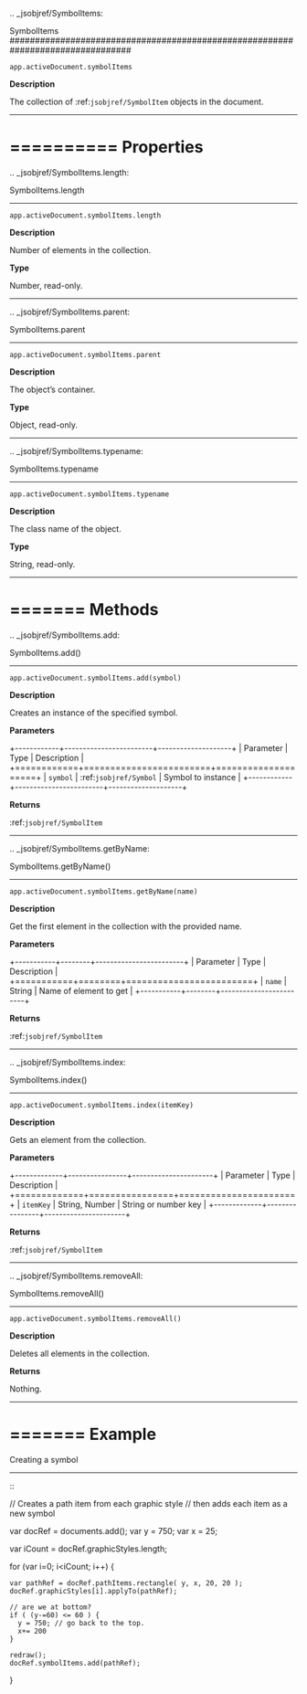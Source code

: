 .. _jsobjref/SymbolItems:

SymbolItems
################################################################################

``app.activeDocument.symbolItems``

**Description**

The collection of :ref:`jsobjref/SymbolItem` objects in the document.

----

==========
Properties
==========

.. _jsobjref/SymbolItems.length:

SymbolItems.length
********************************************************************************

``app.activeDocument.symbolItems.length``

**Description**

Number of elements in the collection.

**Type**

Number, read-only.

----

.. _jsobjref/SymbolItems.parent:

SymbolItems.parent
********************************************************************************

``app.activeDocument.symbolItems.parent``

**Description**

The object’s container.

**Type**

Object, read-only.

----

.. _jsobjref/SymbolItems.typename:

SymbolItems.typename
********************************************************************************

``app.activeDocument.symbolItems.typename``

**Description**

The class name of the object.

**Type**

String, read-only.

----

=======
Methods
=======

.. _jsobjref/SymbolItems.add:

SymbolItems.add()
********************************************************************************

``app.activeDocument.symbolItems.add(symbol)``

**Description**

Creates an instance of the specified symbol.

**Parameters**

+------------+------------------------+--------------------+
| Parameter  |          Type          |    Description     |
+============+========================+====================+
| ``symbol`` | :ref:`jsobjref/Symbol` | Symbol to instance |
+------------+------------------------+--------------------+

**Returns**

:ref:`jsobjref/SymbolItem`

----

.. _jsobjref/SymbolItems.getByName:

SymbolItems.getByName()
********************************************************************************

``app.activeDocument.symbolItems.getByName(name)``

**Description**

Get the first element in the collection with the provided name.

**Parameters**

+-----------+--------+------------------------+
| Parameter |  Type  |      Description       |
+===========+========+========================+
| ``name``  | String | Name of element to get |
+-----------+--------+------------------------+

**Returns**

:ref:`jsobjref/SymbolItem`

----

.. _jsobjref/SymbolItems.index:

SymbolItems.index()
********************************************************************************

``app.activeDocument.symbolItems.index(itemKey)``

**Description**

Gets an element from the collection.

**Parameters**

+-------------+----------------+----------------------+
|  Parameter  |      Type      |     Description      |
+=============+================+======================+
| ``itemKey`` | String, Number | String or number key |
+-------------+----------------+----------------------+

**Returns**

:ref:`jsobjref/SymbolItem`

----

.. _jsobjref/SymbolItems.removeAll:

SymbolItems.removeAll()
********************************************************************************

``app.activeDocument.symbolItems.removeAll()``

**Description**

Deletes all elements in the collection.

**Returns**

Nothing.

----

=======
Example
=======

Creating a symbol
********************************************************************************

::

  // Creates a path item from each graphic style
  // then adds each item as a new symbol

  var docRef = documents.add();
  var y = 750;
  var x = 25;

  var iCount = docRef.graphicStyles.length;

  for (var i=0; i<iCount; i++) {

    var pathRef = docRef.pathItems.rectangle( y, x, 20, 20 );
    docRef.graphicStyles[i].applyTo(pathRef);

    // are we at bottom?
    if ( (y-=60) <= 60 ) {
      y = 750; // go back to the top.
      x+= 200
    }

    redraw();
    docRef.symbolItems.add(pathRef);
  }
